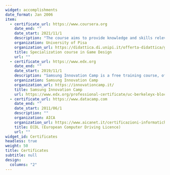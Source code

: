 ```yaml
---
widget: accomplishments
date_format: Jan 2006
item:
  - certificate_url: https://www.coursera.org
    date_end: ""
    date_start: 2021/11/1
    description: "The course aims to provide knowledge and skills relevant to the design of computer games, intended for entertainment (videogames), production activities (gamification), and artistic expression (video art), with emphasis on the technological aspects more properly related to computer science."
    organization: University of Pisa
    organization_url: https://didattica.di.unipi.it/offerta-didattica/game-design/
    title: Specialization course in Game Design
    url: ""
  - certificate_url: https://www.edx.org
    date_end: ""
    date_start: 2019/11/1
    description: "Samsung Innovation Camp is a free training course, offered by Samsung in partnership with Randstad, for the growth of young talents. The course is dedicated to students and recent graduates of Italian public universities who want to increase their knowledge and the competitiveness of their professional profile."
    organization: Samsung Innovation Camp
    organization_url: https://innovationcamp.it/
    title: Samsung Innovation Camp
    url: https://www.edx.org/professional-certificate/uc-berkeleyx-blockchain-fundamentals
  - certificate_url: https://www.datacamp.com
    date_end: ""
    date_start: 2011/06/1
    description: ""
    organization: AICA
    organization_url: https://www.aicanet.it/certificazioni-informatiche
    title: ECDL (European Computer Driving Licence)
    url: ""
widget_id: Certificates
headless: true
weight: 50
title: Certificates
subtitle: null
design:
  columns: "2"
---
```

